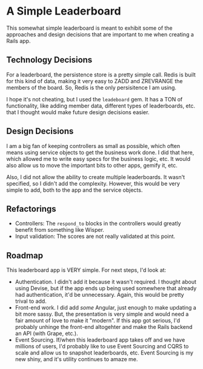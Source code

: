 # A Simple Leaderboard

This somewhat simple leaderboard is meant to exhibit some of the approaches and design decisions
that are important to me when creating a Rails app.

## Technology Decisions
For a leaderboard, the persistence store is a pretty simple call. Redis is built for this 
kind of data, making it very easy to ZADD and ZREVRANGE the members of the board. So, 
Redis is the only persisitence I am using.

I hope it's not cheating, but I used the `leadeboard` gem. It has a TON of functionality,
like adding member data, different types of leaderboards, etc. that I thought would
make future design decisions easier.

## Design Decisions
I am a big fan of keeping controllers as small as possible, which often means using service objects to get the business work done. I did that here, which allowed me to write easy specs for the business logic, etc. It would also allow us to move the important bits to other apps, gemify it, etc. 

Also, I did not allow the ability to create multiple leaderboards. It wasn't specified, so I didn't add the complexity. However, this would be very simple to add, both to the app and the service objects.

## Refactorings
* Controllers: The `respond_to` blocks in the controllers would greatly benefit from something like Wisper.
* Input validation: The scores are not really validated at this point. 

## Roadmap
This leaderboard app is VERY simple. For next steps, I'd look at:

* Authentication. I didn't add it because it wasn't required. I thought about using Devise, but if the app ends up being used somewhere that already had authentication, it'd be unnecessary. Again, this would be pretty trival to add.
* Front-end work.  I did add *some* Angular, just enough to make updating a bit more sassy. But, the presentation is very simple and would need a fair amount of love to make it "modern". If this app got serious, I'd probably unhinge the front-end altogehter and make the Rails backend an API (with Grape, etc.).
* Event Sourcing. If/when this leaderboard app takes off and we have millions of users, I'd probably like to use Event Sourcing and CQRS to scale and allow us to snapshot leaderboards, etc. Event Sourcing is my new shiny, and it's utility continues to amaze me.
